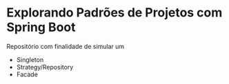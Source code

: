 # Explorando Padrões de Projetos com Spring Boot

Repositório com finalidade de simular um 
- Singleton
- Strategy/Repository
- Facade
